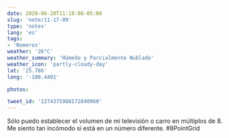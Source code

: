 ```yaml
---
date: 2020-06-20T11:18:08-05:00
slug: 'note/11-17-09'
type: 'notes'
lang: 'es'
tags:
- 'Numeros'
weather: '26°C'
weather_summary: 'Húmedo y Parcialmente Nublado'
weather_icon: 'partly-cloudy-day'
lat: '25.786'
long: '-100.4401'

photos:

tweet_id: '1274375988172840960'
---
```

Sólo puedo establecer el volumen de mi televisión o carro en múltiplos de 8. Me siento tan incómodo si está en un número diferente.  #8PointGrid